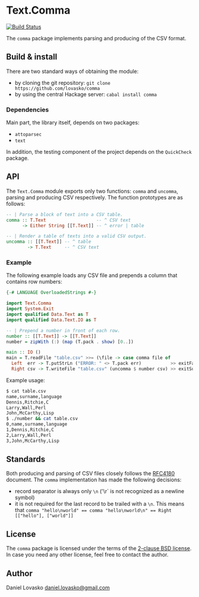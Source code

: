 # Text.Comma
[![Build Status](https://travis-ci.org/lovasko/comma.svg?branch=master)](https://travis-ci.org/lovasko/comma)

The `comma` package implements parsing and producing of the CSV format.

## Build & install
There are two standard ways of obtaining the module:
 * by cloning the git repository: `git clone https://github.com/lovasko/comma`
 * by using the central Hackage server: `cabal install comma`

### Dependencies
Main part, the library itself, depends on two packages:
 * `attoparsec`
 * `text`

In addition, the testing component of the project depends on the `QuickCheck`
package.

## API
The `Text.Comma` module exports only two functions: `comma` and `uncomma`,
parsing and producing CSV respectively. The function prototypes are as follows:

```haskell
-- | Parse a block of text into a CSV table.
comma :: T.Text                   -- ^ CSV text
      -> Either String [[T.Text]] -- ^ error | table
```

```haskell
-- | Render a table of texts into a valid CSV output.
uncomma :: [[T.Text]] -- ^ table
        -> T.Text     -- ^ CSV text
```

### Example
The following example loads any CSV file and prepends a column that contains
row numbers:

```haskell
{-# LANGUAGE OverloadedStrings #-}

import Text.Comma
import System.Exit
import qualified Data.Text as T
import qualified Data.Text.IO as T

-- | Prepend a number in front of each row.
number :: [[T.Text]] -> [[T.Text]]
number = zipWith (:) (map (T.pack . show) [0..])

main :: IO ()
main = T.readFile "table.csv" >>= (\file -> case comma file of
  Left  err -> T.putStrLn ("ERROR: " <> T.pack err)           >> exitFailure
  Right csv -> T.writeFile "table.csv" (uncomma $ number csv) >> exitSuccess)
```

Example usage:
```bash
$ cat table.csv
name,surname,language
Dennis,Ritchie,C
Larry,Wall,Perl
John,McCarthy,Lisp
$ ./number && cat table.csv
0,name,surname,language
1,Dennis,Ritchie,C
2,Larry,Wall,Perl
3,John,McCarthy,Lisp
```

## Standards
Both producing and parsing of CSV files closely follows the
[RFC4180](https://tools.ietf.org/html/rfc4180) document. The `comma`
implementation has made the following decisions:
 * record separator is always only `\n` ('\r` is not recognized as a newline
   symbol)
 * it is not required for the last record to be trailed with a `\n`. This
   means that `comma "hello\nworld" == comma "hello\nworld\n" == Right
   [["hello"], ["world"]]`

## License
The `comma` package is licensed under the terms of the [2-clause BSD
license](LICENSE). In case you need any other license, feel free to contact the
author.

## Author
Daniel Lovasko <daniel.lovasko@gmail.com>

